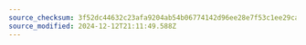 ```yaml
---
source_checksum: 3f52dc44632c23afa9204ab54b06774142d96ee28e7f53c1ee29ca8aca779080
source_modified: 2024-12-12T21:11:49.588Z
---
```


